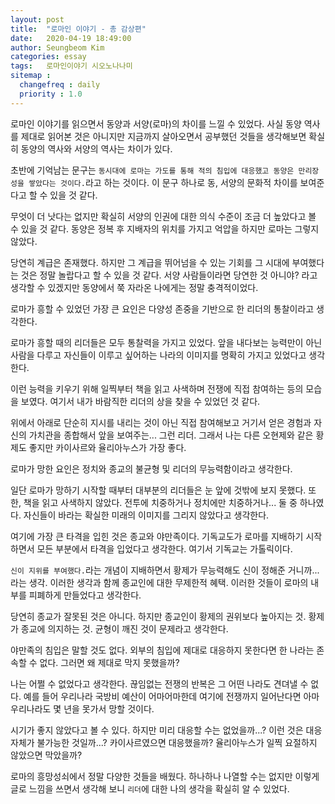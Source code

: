 ```yaml
---
layout: post
title:  "로마인 이야기 - 총 감상편"
date:   2020-04-19 18:49:00
author: Seungbeom Kim
categories: essay
tags:	로마인이야기 시오노나나미
sitemap :
  changefreq : daily
  priority : 1.0
---
```


로마인 이야기를 읽으면서 동양과 서양(로마)의 차이를 느낄 수 있었다.
사실 동양 역사를 제대로 읽어본 것은 아니지만 지금까지 살아오면서 공부했던 것들을 생각해보면 확실히 동양의 역사와 서양의 역사는 차이가 있다.

초반에 기억남는 문구는 `동시대에 로마는 가도를 통해 적의 침입에 대응했고 동양은 만리장성을 쌓았다는 것이다.`라고 하는 것이다. 이 문구 하나로 동, 서양의 문화적 차이를 보여준다고 할 수 있을 것 같다.

무엇이 더 낫다는 없지만 확실히 서양의 인권에 대한 의식 수준이 조금 더 높았다고 볼 수 있을 것 같다. 동양은 정복 후 지배자의 위치를 가지고 억압을 하지만 로마는 그렇지 않았다.

당연히 계급은 존재했다. 하지만 그 계급을 뛰어넘을 수 있는 기회를 그 시대에 부여했다는 것은 정말 놀랍다고 할 수 있을 것 같다. 서양 사람들이라면 당연한 것 아니야? 라고 생각할 수 있겠지만 동양에서 쭉 자라온 나에게는 정말 충격적이었다.

로마가 흥할 수 있었던 가장 큰 요인은 다양성 존중을 기반으로 한 리더의 통찰이라고 생각한다.

로마가 흥할 때의 리더들은 모두 통찰력을 가지고 있었다. 앞을 내다보는 능력만이 아닌 사람을 다루고 자신들이 이루고 싶어하는 나라의 이미지를 명확히 가지고 있었다고 생각한다.

이런 능력을 키우기 위해 일찍부터 책을 읽고 사색하며 전쟁에 직접 참여하는 등의 모습을 보였다. 여기서 내가 바람직한 리더의 상을 찾을 수 있었던 것 같다.

위에서 아래로 단순히 지시를 내리는 것이 아닌 직접 참여해보고 거기서 얻은 경험과 자신의 가치관을 종합해서 앞을 보여주는... 그런 리더. 그래서 나는 다른 오현제와 같은 황제도 좋지만 카이사르와 율리아누스가 가장 좋다.

로마가 망한 요인은 정치와 종교의 불균형 및 리더의 무능력함이라고 생각한다.

일단 로마가 망하기 시작할 때부터 대부분의 리더들은 눈 앞에 것밖에 보지 못했다. 또한, 책을 읽고 사색하지 않았다. 전투에 치중하거나 정치에만 치중하거나... 둘 중 하나였다. 자신들이 바라는 확실한 미래의 이미지를 그리지 않았다고 생각한다.

여기에 가장 큰 타격을 입힌 것은 종교와 야만족이다. 기독교도가 로마를 지배하기 시작하면서 모든 부분에서 타격을 입었다고 생각한다. 여기서 기독교는 가톨릭이다.

`신이 지위를 부여했다.`라는 개념이 지배하면서 황제가 무능력해도 신이 정해준 거니까... 라는 생각. 이러한 생각과 함께 종교인에 대한 무제한적 혜택. 이러한 것들이 로마의 내부를 피폐하게 만들었다고 생각한다.

당연히 종교가 잘못된 것은 아니다. 하지만 종교인이 황제의 권위보다 높아지는 것. 황제가 종교에 의지하는 것. 균형이 깨진 것이 문제라고 생각한다.

야만족의 침입은 말할 것도 없다. 외부의 침입에 제대로 대응하지 못한다면 한 나라는 존속할 수 없다. 그러면 왜 제대로 막지 못했을까?

나는 어쩔 수 없었다고 생각한다. 끊임없는 전쟁의 반복은 그 어떤 나라도 견뎌낼 수 없다. 예를 들어 우리나라 국방비 예산이 어마어마한데 여기에 전쟁까지 일어난다면 아마 우리나라도 몇 년을 못가서 망할 것이다.

시기가 좋지 않았다고 볼 수 있다. 하지만 미리 대응할 수는 없었을까...? 이런 것은 대응 자체가 불가능한 것일까...? 카이사르였으면 대응했을까? 율리아누스가 일찍 요절하지 않았으면 막았을까?

로마의 흥망성쇠에서 정말 다양한 것들을 배웠다. 하나하나 나열할 수는 없지만 이렇게 글로 느낌을 쓰면서 생각해 보니 `리더`에 대한 나의 생각을 확실히 알 수 있었다.
